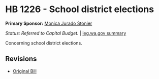 # HB 1226 - School district elections
**Primary Sponsor:** [Monica Jurado Stonier](/person/leg/monica.stonier.md)

*Status: Referred to Capital Budget.* | [leg.wa.gov summary](https://app.leg.wa.gov/billsummary?BillNumber=1226&Year=2021)

Concerning school district elections.

## Revisions
* [Original Bill](1/)
